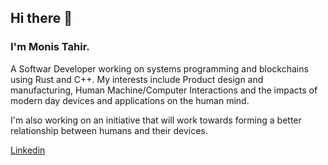 ## Hi there 👋

### I'm Monis Tahir. 
A Softwar Developer working on systems programming and blockchains using Rust and C++.
My interests include Product design and manufacturing, Human Machine/Computer Interactions and the impacts of modern day devices and applications on the human mind.

I'm also working on an initiative that will work towards forming a better relationship between humans and their devices.

[Linkedin](https://www.linkedin.com/in/monis-tahir-840197213/)


<!--
**monis-t/monis-t** is a ✨ _special_ ✨ repository because its `README.md` (this file) appears on your GitHub profile.

Here are some ideas to get you started:

- 🔭 I’m currently working on ...
- 🌱 I’m currently learning ...
- 👯 I’m looking to collaborate on ...
- 🤔 I’m looking for help with ...
- 💬 Ask me about ...
- 📫 How to reach me: ...
- 😄 Pronouns: ...
- ⚡ Fun fact: ...
-->
